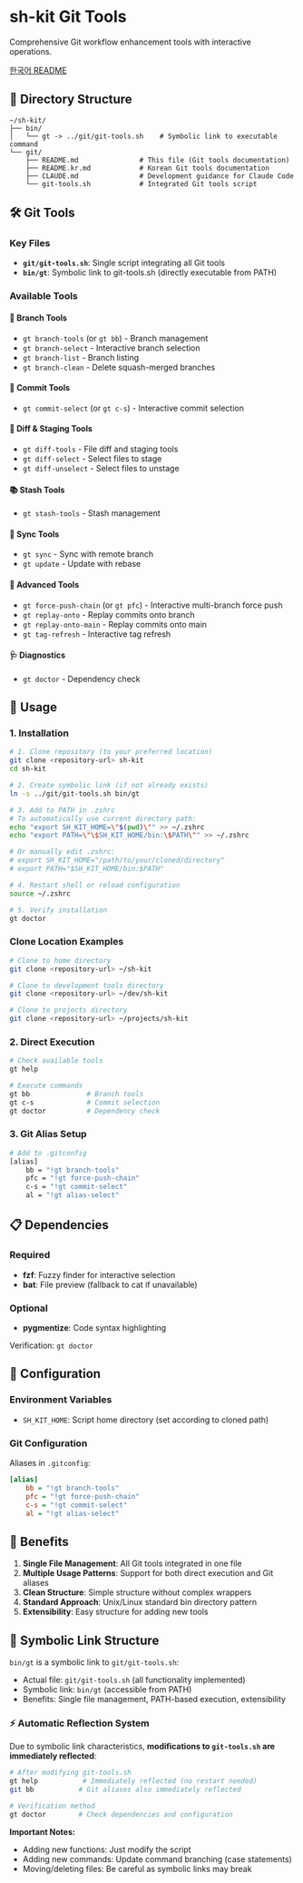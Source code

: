 # sh-kit Git Tools

Comprehensive Git workflow enhancement tools with interactive operations.

[한국어 README](README.kr.md)

## 📁 Directory Structure

```
~/sh-kit/
├── bin/
│   └── gt -> ../git/git-tools.sh    # Symbolic link to executable command
└── git/
    ├── README.md               # This file (Git tools documentation)
    ├── README.kr.md            # Korean Git tools documentation
    ├── CLAUDE.md               # Development guidance for Claude Code
    └── git-tools.sh            # Integrated Git tools script
```

## 🛠️ Git Tools

### Key Files

- **`git/git-tools.sh`**: Single script integrating all Git tools
- **`bin/gt`**: Symbolic link to git-tools.sh (directly executable from PATH)

### Available Tools

#### 📂 Branch Tools

- `gt branch-tools` (or `gt bb`) - Branch management
- `gt branch-select` - Interactive branch selection
- `gt branch-list` - Branch listing
- `gt branch-clean` - Delete squash-merged branches

#### 💾 Commit Tools

- `gt commit-select` (or `gt c-s`) - Interactive commit selection

#### 📝 Diff & Staging Tools

- `gt diff-tools` - File diff and staging tools
- `gt diff-select` - Select files to stage
- `gt diff-unselect` - Select files to unstage

#### 📚 Stash Tools

- `gt stash-tools` - Stash management

#### 🔄 Sync Tools

- `gt sync` - Sync with remote branch
- `gt update` - Update with rebase

#### 🚀 Advanced Tools

- `gt force-push-chain` (or `gt pfc`) - Interactive multi-branch force push
- `gt replay-onto` - Replay commits onto branch
- `gt replay-onto-main` - Replay commits onto main
- `gt tag-refresh` - Interactive tag refresh

#### 🩺 Diagnostics

- `gt doctor` - Dependency check

## 🚀 Usage

### 1. Installation

```bash
# 1. Clone repository (to your preferred location)
git clone <repository-url> sh-kit
cd sh-kit

# 2. Create symbolic link (if not already exists)
ln -s ../git/git-tools.sh bin/gt

# 3. Add to PATH in .zshrc
# To automatically use current directory path:
echo "export SH_KIT_HOME=\"$(pwd)\"" >> ~/.zshrc
echo "export PATH=\"\$SH_KIT_HOME/bin:\$PATH\"" >> ~/.zshrc

# Or manually edit .zshrc:
# export SH_KIT_HOME="/path/to/your/cloned/directory"
# export PATH="$SH_KIT_HOME/bin:$PATH"

# 4. Restart shell or reload configuration
source ~/.zshrc

# 5. Verify installation
gt doctor
```

### Clone Location Examples

```bash
# Clone to home directory
git clone <repository-url> ~/sh-kit

# Clone to development tools directory
git clone <repository-url> ~/dev/sh-kit

# Clone to projects directory
git clone <repository-url> ~/projects/sh-kit
```

### 2. Direct Execution

```bash
# Check available tools
gt help

# Execute commands
gt bb              # Branch tools
gt c-s             # Commit selection
gt doctor          # Dependency check
```

### 3. Git Alias Setup

```bash
# Add to .gitconfig
[alias]
    bb = "!gt branch-tools"
    pfc = "!gt force-push-chain"
    c-s = "!gt commit-select"
    al = "!gt alias-select"
```

## 📋 Dependencies

### Required

- **fzf**: Fuzzy finder for interactive selection
- **bat**: File preview (fallback to cat if unavailable)

### Optional

- **pygmentize**: Code syntax highlighting

Verification: `gt doctor`

## 🔧 Configuration

### Environment Variables

- `SH_KIT_HOME`: Script home directory (set according to cloned path)

### Git Configuration

Aliases in `.gitconfig`:

```ini
[alias]
    bb = "!gt branch-tools"
    pfc = "!gt force-push-chain"
    c-s = "!gt commit-select"
    al = "!gt alias-select"
```

## 🎯 Benefits

1. **Single File Management**: All Git tools integrated in one file
2. **Multiple Usage Patterns**: Support for both direct execution and Git aliases
3. **Clean Structure**: Simple structure without complex wrappers
4. **Standard Approach**: Unix/Linux standard bin directory pattern
5. **Extensibility**: Easy structure for adding new tools

## 🔗 Symbolic Link Structure

`bin/gt` is a symbolic link to `git/git-tools.sh`:

- Actual file: `git/git-tools.sh` (all functionality implemented)
- Symbolic link: `bin/gt` (accessible from PATH)
- Benefits: Single file management, PATH-based execution, extensibility

### ⚡ Automatic Reflection System

Due to symbolic link characteristics, **modifications to `git-tools.sh` are immediately reflected**:

```bash
# After modifying git-tools.sh
gt help           # Immediately reflected (no restart needed)
git bb           # Git aliases also immediately reflected

# Verification method
gt doctor        # Check dependencies and configuration
```

**Important Notes:**

- Adding new functions: Just modify the script
- Adding new commands: Update command branching (case statements)
- Moving/deleting files: Be careful as symbolic links may break
